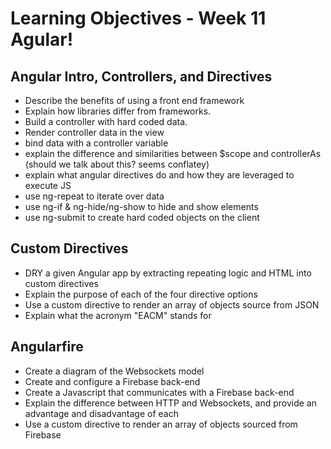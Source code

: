 # Learning Objectives - Week 11 Agular!
## Angular Intro, Controllers, and Directives
- Describe the benefits of using a front end framework
- Explain how libraries differ from frameworks.
- Build a controller with hard coded data.
- Render controller data in the view
- bind data with a controller variable
- explain the difference and similarities between $scope and controllerAs (should we talk about this? seems conflatey)
- explain what angular directives do and how they are leveraged to execute JS
- use ng-repeat to iterate over data
- use ng-if & ng-hide/ng-show to hide and show elements
- use ng-submit to create hard coded objects on the client

## Custom Directives
- DRY a given Angular app by extracting repeating logic and HTML into custom directives
- Explain the purpose of each of the four directive options
- Use a custom directive to render an array of objects source from JSON
- Explain what the acronym "EACM" stands for

## Angularfire
- Create a diagram of the Websockets model 
- Create and configure a Firebase back-end
- Create a Javascript that communicates with a Firebase back-end
- Explain the difference between HTTP and Websockets, and provide an advantage and disadvantage of each
- Use a custom directive to render an array of objects sourced from Firebase

